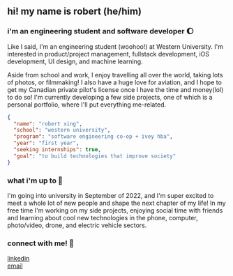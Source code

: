 ## hi! my name is robert (he/him)
### i'm an engineering student and software developer 🌔

Like I said, I'm an engineering student (woohoo!) at Western University. I'm interested in product/project management, fullstack development, iOS development, UI design, and machine learning. 

Aside from school and work, I enjoy travelling all over the world, taking lots of photos, or filmmaking! I also have a huge love for aviation, and I hope to get my Canadian private pilot's license once I have the time and money(lol) to do so! I'm currently developing a few side projects, one of which is a personal portfolio, where I'll put everything me-related.

```json
{
  "name": "robert xing",
  "school": "western university",
  "program": "software engineering co-op + ivey hba",
  "year": "first year",
  "seeking internships": true,
  "goal": "to build technologies that improve society"
}
```

### what i'm up to 🌿
I'm going into university in September of 2022, and I'm super excited to meet a whole lot of new people and shape the next chapter of my life! In my free time I'm working on my side projects, enjoying social time with friends and learning about cool new technologies in the phone, computer, photo/video, drone, and electric vehicle sectors.

### connect with me! 📱
[linkedin](https://www.linkedin.com/in/robert-xing/)\
[email](mailto:robertxing2004@gmail.com)
